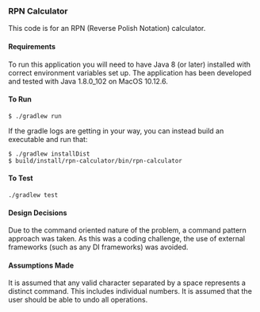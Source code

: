 ### RPN Calculator

This code is for an RPN (Reverse Polish Notation) calculator.

#### Requirements

To run this application you will need to have Java 8 (or later) installed with correct environment variables set up. The application has been developed and tested with Java 1.8.0_102 on MacOS 10.12.6.

#### To Run

```
$ ./gradlew run
```

If the gradle logs are getting in your way, you can instead build an executable and run that:
```
$ ./gradlew installDist
$ build/install/rpn-calculator/bin/rpn-calculator
```

#### To Test
```
./gradlew test
```

#### Design Decisions

Due to the command oriented nature of the problem, a command pattern approach was taken. As this was a coding challenge, the use of external frameworks (such as any DI frameworks) was avoided.

#### Assumptions Made

It is assumed that any valid character separated by a space represents a distinct command. This includes individual numbers.
It is assumed that the user should be able to undo all operations.